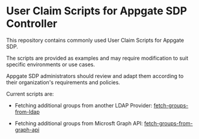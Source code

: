 # User Claim Scripts for Appgate SDP Controller

This repository contains commonly used User Claim Scripts for Appgate SDP.

The scripts are provided as examples and may require modification to suit specific environments or use cases.

Appgate SDP administrators should review and adapt them according to their organization's requirements and policies.

Current scripts are:

- Fetching additional groups from another LDAP Provider:  [fetch-groups-from-ldap](fetch-groups-from-ldap/README.md)

- Fetching additional groups from Microsft Graph API: [fetch-groups-from-graph-api](fetch-groups-from-graph-api/README.md)
